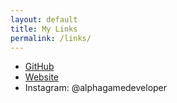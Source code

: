 ```yaml
---
layout: default
title: My Links
permalink: /links/
---
```

* [GitHub](https://github.com/AlphaGameDeveloper)
* [Website](https://alphagame.dev)
* Instagram: @alphagamedeveloper
